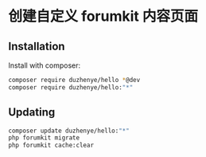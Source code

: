# 创建自定义 forumkit 内容页面

## Installation

Install with composer:

```sh
composer require duzhenye/hello *@dev
composer require duzhenye/hello:"*"
```

## Updating

```sh
composer update duzhenye/hello:"*"
php forumkit migrate
php forumkit cache:clear
```

